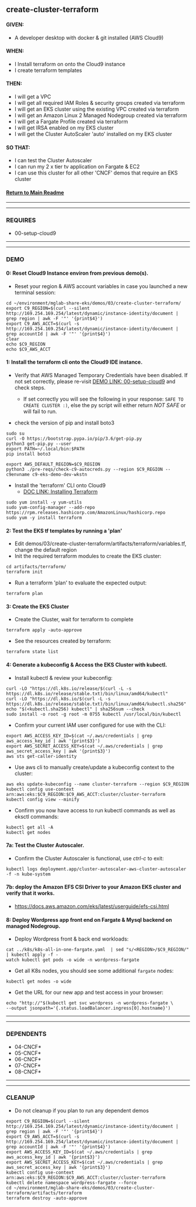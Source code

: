 ## create-cluster-terraform

#### GIVEN:
  - A developer desktop with docker & git installed (AWS Cloud9)

#### WHEN:
  - I Install terraform on onto the Cloud9 instance
  - I create terraform templates

#### THEN:
  - I will get a VPC
  - I will get all required IAM Roles & security groups created via terraform
  - I will get an EKS cluster using the existing VPC created via terraform
  - I will get an Amazon Linux 2 Managed Nodegroup created via terraform
  - I will get a Fargate Profile created via terraform
  - I will get IRSA enabled on my EKS cluster
  - I will get the Cluster AutoScaler 'auto' installed on my EKS cluster

#### SO THAT:
  - I can test the Cluster Autoscaler
  - I can run my 2 x tier tv application on Fargate & EC2
  - I can use this cluster for all other 'CNCF' demos that require an EKS cluster

#### [Return to Main Readme](https://github.com/bwer432/mglab-share-eks#demos)

---------------------------------------------------------------
---------------------------------------------------------------
### REQUIRES
- 00-setup-cloud9

---------------------------------------------------------------
---------------------------------------------------------------
### DEMO


#### 0: Reset Cloud9 Instance environ from previous demo(s).
- Reset your region & AWS account variables in case you launched a new terminal session:
```
cd ~/environment/mglab-share-eks/demos/03/create-cluster-terraform/
export C9_REGION=$(curl --silent http://169.254.169.254/latest/dynamic/instance-identity/document |  grep region | awk -F '"' '{print$4}')
export C9_AWS_ACCT=$(curl -s http://169.254.169.254/latest/dynamic/instance-identity/document | grep accountId | awk -F '"' '{print$4}')
clear
echo $C9_REGION
echo $C9_AWS_ACCT
```

#### 1: Install the terraform cli onto the Cloud9 IDE instance.
- Verify that AWS Managed Temporary Credentials have been disabled.  If not set correctly, please re-visit [DEMO LINK: 00-setup-cloud9](demos/00-setup-cloud9/demo.md) and check steps.
    - If set correctly you will see the following in your response: `SAFE TO CREATE CLUSTER :)`, else the py script will either return _NOT SAFE_ or will fail to run.

- check the version of pip and install boto3
```
sudo su
curl -O https://bootstrap.pypa.io/pip/3.6/get-pip.py
python3 get-pip.py --user
export PATH=~/.local/bin:$PATH
pip install boto3
```
```
export AWS_DEFAULT_REGION=$C9_REGION
python3 ./pre-reqs/check-c9-autocreds.py --region $C9_REGION --c9envname c9-eks-demo-dev-wkstn
```
- Install the 'terraform' CLI onto Cloud9
  - [DOC LINK: Installing Terraform](https://learn.hashicorp.com/tutorials/terraform/install-cli)
```
sudo yum install -y yum-utils
sudo yum-config-manager --add-repo https://rpm.releases.hashicorp.com/AmazonLinux/hashicorp.repo
sudo yum -y install terraform
```

#### 2: Test the EKS tf templates by running a 'plan'
- Edit demos/03/create-cluster-terraform/artifacts/terraform/variables.tf, change the default region
- Init the required terraform modules to create the EKS cluster:
```
cd artifacts/terraform/
terraform init
```
- Run a terraform 'plan' to evaluate the expected output:
```
terraform plan
```

#### 3: Create the EKS Cluster
- Create the Cluster, wait for terraform to complete
```
terraform apply -auto-approve
```
- See the resources created by terraform:
```
terraform state list
```

#### 4: Generate a kubeconfig & Access the EKS Cluster with kubectl.
- Install kubectl & review your kubeconfig:
```
curl -LO "https://dl.k8s.io/release/$(curl -L -s https://dl.k8s.io/release/stable.txt)/bin/linux/amd64/kubectl"
curl -LO "https://dl.k8s.io/$(curl -L -s https://dl.k8s.io/release/stable.txt)/bin/linux/amd64/kubectl.sha256"
echo "$(<kubectl.sha256) kubectl" | sha256sum --check
sudo install -o root -g root -m 0755 kubectl /usr/local/bin/kubectl
```
- Confirm your current IAM user configured for use with the CLI:
```
export AWS_ACCESS_KEY_ID=$(cat ~/.aws/credentials | grep aws_access_key_id | awk '{print$3}')
export AWS_SECRET_ACCESS_KEY=$(cat ~/.aws/credentials | grep aws_secret_access_key | awk '{print$3}')
aws sts get-caller-identity
```
- Use aws cli to manually create/update a kubeconfig context to the cluster:
```
aws eks update-kubeconfig --name cluster-terraform --region $C9_REGION
kubectl config use-context arn:aws:eks:$C9_REGION:$C9_AWS_ACCT:cluster/cluster-terraform
kubectl config view --minify
```
- Confirm you now have access to run kubectl commands as well as eksctl commands:
```
kubectl get all -A
kubectl get nodes
```

#### 7a: Test the Cluster Autoscaler.

- Confirm the Cluster Autoscaler is functional, use _ctrl-c_ to exit:
```
kubectl logs deployment.app/cluster-autoscaler-aws-cluster-autoscaler -f -n kube-system
```
#### 7b: deploy the Amazon EFS CSI Driver to your Amazon EKS cluster and verify that it works.

- https://docs.aws.amazon.com/eks/latest/userguide/efs-csi.html


#### 8: Deploy Wordpress app front end on Fargate & Mysql backend on managed Nodegroup.
- Deploy Wordpress front & back end workloads:
```
cat ../k8s/k8s-all-in-one-fargate.yaml  | sed "s/<REGION>/$C9_REGION/" | kubectl apply -f -
watch kubectl get pods -o wide -n wordpress-fargate
```
- Get all K8s nodes, you should see some additional `fargate` nodes:
```
kubectl get nodes -o wide
```
- Get the URL for our new app and test access in your browser:
```
echo "http://"$(kubectl get svc wordpress -n wordpress-fargate \
--output jsonpath='{.status.loadBalancer.ingress[0].hostname}')
```

---------------------------------------------------------------
---------------------------------------------------------------
### DEPENDENTS

- 04-CNCF*
- 05-CNCF*
- 06-CNCF*
- 07-CNCF*
- 08-CNCF*


---------------------------------------------------------------
---------------------------------------------------------------
### CLEANUP
- Do not cleanup if you plan to run any dependent demos
```
export C9_REGION=$(curl --silent http://169.254.169.254/latest/dynamic/instance-identity/document |  grep region | awk -F '"' '{print$4}')
export C9_AWS_ACCT=$(curl -s http://169.254.169.254/latest/dynamic/instance-identity/document | grep accountId | awk -F '"' '{print$4}')
export AWS_ACCESS_KEY_ID=$(cat ~/.aws/credentials | grep aws_access_key_id | awk '{print$3}')
export AWS_SECRET_ACCESS_KEY=$(cat ~/.aws/credentials | grep aws_secret_access_key | awk '{print$3}')
kubectl config use-context arn:aws:eks:$C9_REGION:$C9_AWS_ACCT:cluster/cluster-terraform
kubectl delete namespace wordpress-fargate --force
cd ~/environment/mglab-share-eks/demos/03/create-cluster-terraform/artifacts/terraform
terraform destroy -auto-approve
```
